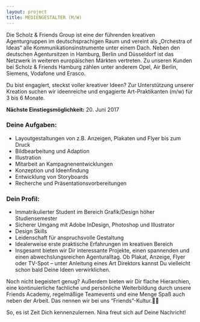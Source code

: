 ```yaml
---
layout: project
title: MEDIENGESTALTER (M/W)
---
```


Die Scholz & Friends Group ist eine der führenden kreativen Agenturgruppen im deutschsprachigen Raum und vereint als „Orchestra of Ideas“ alle Kommunikationsinstrumente unter einem Dach. Neben den deutschen Agentursitzen in Hamburg, Berlin und Düsseldorf ist das Netzwerk in weiteren europäischen Märkten vertreten. Zu unseren Kunden bei Scholz & Friends Hamburg zählen unter anderem Opel, Air Berlin, Siemens, Vodafone und Erasco.

Du bist engagiert, steckst voller kreativer Ideen? Zur Unterstützung unserer Kreation suchen wir ideenreiche und engagierte Art-Praktikanten (m/w) für 3 bis 6 Monate.

**Nächste Einstiegsmöglichkeit:** 20. Juni 2017



### Deine Aufgaben:
* Layoutgestaltungen von z.B. Anzeigen, Plakaten und Flyer bis zum Druck
* Bildbearbeitung und Adaption
* Illustration
* Mitarbeit an Kampagnenentwicklungen
* Konzeption und Ideenfindung
* Entwicklung von Storyboards
* Recherche und Präsentationsvorbereitungen


### Dein Profil:
* Immatrikulierter Student im Bereich Grafik/Design höher Studiensemester
* Sicherer Umgang mit Adobe InDesign, Photoshop und Illustrator
* Design Skills
* Leidenschaft für anspruchsvolle Gestaltung
* Idealerweise erste praktische Erfahrungen im kreativen Bereich
* Insgesamt bieten wir Dir interessante Projekte, einen spannenden und einen abwechslungsreichen Agenturalltag. Ob Plakat, Anzeige, Flyer oder TV-Spot – unter Anleitung eines Art Direktors kannst Du vielleicht schon bald Deine Ideen verwirklichen.

Noch nicht begeistert genug? Außerdem bieten wir Dir flache Hierarchien, eine kontinuierliche fachliche und persönliche Weiterbildung durch unsere Friends Academy, regelmäßige Teamevents und eine Menge Spaß auch neben der Arbeit. Das nennen wir bei uns “Friends”-Kultur.

So, es ist Zeit Dich kennenzulernen. Nina freut sich auf Deine Nachricht!